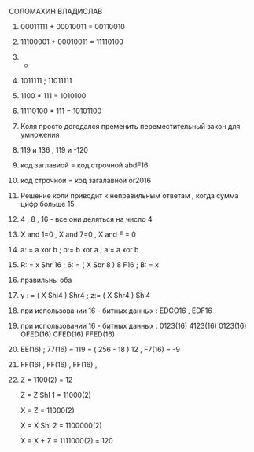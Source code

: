 
СОЛОМАХИН ВЛАДИСЛАВ


1) 00011111 + 00010011 = 00110010

2) 11100001 + 00010011 = 11110100

3) -

4) 1011111 ; 11011111

5) 1100 * 111 = 1010100

6) 11110100 * 111 = 10101100

7) Коля просто догодался пременить переместительный закон для умножения

8) 119 и 136 , 119 и -120

9) код заглавиой = код строчной abdF16

10) код cтрочной = код загалавной or2016

11) Решение коли приводит к неправильным ответам , когда сумма цифр больше 15

12) 4 , 8 , 16 - все они деляться на число 4

13) X and 1=0 , X and 7=0 , X and F = 0

14) a: = a xor b ; b:= b xor a ; a:= a xor b

15) R: = x Shr 16 ; 6: = ( X Sbr 8 ) 8 F16 ; B: = x

16) правильны оба

17) y : = ( X Shi4 ) Shr4 ; z:= ( X Shr4 ) Shi4

18) при использовании 16 - битных данных : EDCO16 , EDF16

19) при использовании 16 - битных данных : 0123(16) 4123(16) 0123(16) OFED(16) CFED(16) FFED(16)

20) EE(16) ; 77(16) = 119 = ( 256 - 18 ) 12 , F7(16) = -9

21) FF(16) , FF(16) , FF(16) ,

22) Z = 1100(2) = 12

    Z = Z ShI 1 = 11000(2)

    X = Z = 11000(2)

    X = X ShI 2 = 1100000(2)



    X = X + Z = 1111000(2) = 120


